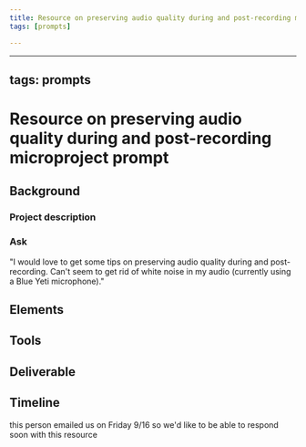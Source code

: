 ```yaml
---
title: Resource on preserving audio quality during and post-recording microproject prompt
tags: [prompts]

---
```


---
tags: prompts
---

# Resource on preserving audio quality during and post-recording microproject prompt

## Background
### Project description

### Ask
"I would love to get some tips on preserving audio quality during and post-recording. Can't seem to get rid of white noise in my audio (currently using a Blue Yeti microphone)."

## Elements
 
## Tools

## Deliverable

## Timeline
this person emailed us on Friday 9/16 so we'd like to be able to respond soon with this resource

